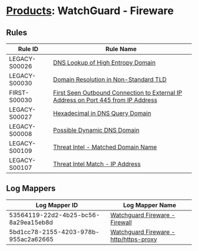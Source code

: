# [Products](README.md): WatchGuard - Fireware

## Rules

|Rule ID|Rule Name|
|----|----|
|LEGACY-S00026|[DNS Lookup of High Entropy Domain](../rules/LEGACY-S00026.md)|
|LEGACY-S00030|[Domain Resolution in Non-Standard TLD](../rules/LEGACY-S00030.md)|
|FIRST-S00030|[First Seen Outbound Connection to External IP Address on Port 445 from IP Address](../rules/FIRST-S00030.md)|
|LEGACY-S00027|[Hexadecimal in DNS Query Domain](../rules/LEGACY-S00027.md)|
|LEGACY-S00008|[Possible Dynamic DNS Domain](../rules/LEGACY-S00008.md)|
|LEGACY-S00109|[Threat Intel - Matched Domain Name](../rules/LEGACY-S00109.md)|
|LEGACY-S00107|[Threat Intel Match - IP Address](../rules/LEGACY-S00107.md)|


## Log Mappers

|Log Mapper ID|Log Mapper Name|
|----|----|
|53564119-22d2-4b25-bc56-8a29ea15eb8d|[Watchguard Fireware - Firewall](../mappings/53564119-22d2-4b25-bc56-8a29ea15eb8d.md)|
|5bd1cc78-2155-4203-978b-955ac2a62665|[Watchguard Fireware - http/https-proxy](../mappings/5bd1cc78-2155-4203-978b-955ac2a62665.md)|


